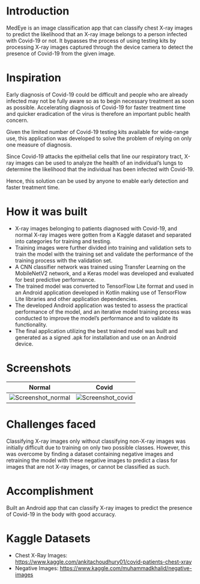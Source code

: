 # Introduction
MedEye is an image classification app that can classify chest X-ray images to predict the likelihood that an X-ray image belongs to a person infected with Covid-19 or not. It bypasses the process of using testing kits by processing X-ray images captured through the device camera to detect the presence of Covid-19 from the given image.


# Inspiration
Early diagnosis of Covid-19 could be difficult and people who are already infected may not be fully aware so as to begin necessary treatment as soon as possible. Accelerating diagnosis of Covid-19 for faster treatment time and quicker eradication of the virus is therefore an important public health concern.

Given the limited number of Covid-19 testing kits available for wide-range use, this application was developed to solve the problem of relying on only one measure of diagnosis.

Since Covid-19 attacks the epithelial cells that line our respiratory tract, X-ray images can be used to analyze the health of an individual’s lungs to determine the likelihood that the individual has been infected with Covid-19.

Hence, this solution can be used by anyone to enable early detection and faster treatment time.


# How it was built
- X-ray images belonging to patients diagnosed with Covid-19, and normal X-ray images were gotten from a Kaggle dataset and separated into categories for training and testing.
- Training images were further divided into training and validation sets to train the model with the training set and validate the performance of the training process with the validation set.
- A CNN classifier network was trained using Transfer Learning on the MobileNetV2 network, and a Keras model was developed and evaluated for best predictive performance.
- The trained model was converted to TensorFlow Lite format and used in an Android application developed in Kotlin making use of TensorFlow Lite libraries and other application dependencies.
- The developed Android application was tested to assess the practical performance of the model, and an iterative model training process was conducted to improve the model’s performance and to validate its functionality.
- The final application utilizing the best trained model was built and generated as a signed .apk for installation and use on an Android device.



# Screenshots  

| Normal      | Covid      |
|------------|-------------|
| ![Screenshot_normal](https://user-images.githubusercontent.com/87937713/144051649-be1dcf0e-74eb-49fb-9cfc-48d872e15dc2.png) | ![Screenshot_covid](https://user-images.githubusercontent.com/87937713/144051655-8df90e72-769d-40ab-a4e8-79b5228b8c66.png) |

# Challenges faced
Classifying X-ray images only without classifying non-X-ray images was initially difficult due to training on only two possible classes. However, this was overcome by finding a dataset containing negative images and retraining the model with these negative images to predict a class for images that are not X-ray images, or cannot be classified as such.


# Accomplishment
Built an Android app that can classify X-ray images to predict the presence of Covid-19 in the body with good accuracy.


# Kaggle Datasets
- Chest X-Ray Images: https://www.kaggle.com/ankitachoudhury01/covid-patients-chest-xray
- Negative Images: https://www.kaggle.com/muhammadkhalid/negative-images


